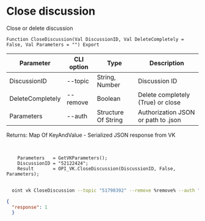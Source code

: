 ﻿---
sidebar_position: 2
---

# Close discussion
 Close or delete discussion



`Function CloseDiscussion(Val DiscussionID, Val DeleteCompletely = False, Val Parameters = "") Export`

  | Parameter | CLI option | Type | Description |
  |-|-|-|-|
  | DiscussionID | --topic | String, Number | Discussion ID |
  | DeleteCompletely | --remove | Boolean | Delete completely (True) or close |
  | Parameters | --auth | Structure Of String | Authorization JSON or path to .json |

  
  Returns:  Map Of KeyAndValue - Serialized JSON response from VK

<br/>




```bsl title="Code example"
    Parameters   = GetVKParameters();
    DiscussionID = "52122424";
    Result       = OPI_VK.CloseDiscussion(DiscussionID, False, Parameters);
```



```sh title="CLI command example"
    
  oint vk CloseDiscussion --topic "51798392" --remove %remove% --auth "GetVKParameters()"

```

```json title="Result"
{
  "response": 1
  }
```
